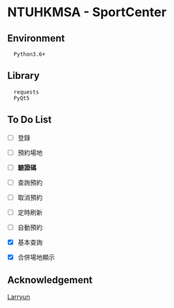 # NTUHKMSA - SportCenter


## Environment
```
  Python3.6+
```


## Library
```
  requests
  PyQt5
```

## To Do List
* [ ]  登錄
* [ ]  預約場地
* [ ]  **驗證碼**
* [ ]  查詢預約
* [ ]  取消預約
* [ ]  定時刷新
* [ ]  自動預約
* [x]  基本查詢
* [x]  合併場地顯示


## Acknowledgement
[Larryun](https://github.com/Larryun)
